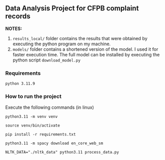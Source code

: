 ## Data Analysis Project for CFPB complaint records

**NOTES:** 
1) `results_local/` folder contains the results that were obtained by executing the python program on my machine.
2) `models/` folder contains a shortened version of the model. I used it for faster execution time. The full model can be installed by executing the python script `download_model.py`

### Requirements
`python 3.11.9`

### How to run the project

Execute the following commands (in linux)

```
python3.11 -m venv venv
```
```
source venv/bin/activate
```
```
pip install -r requirements.txt
```
```
python3.11 -m spacy download en_core_web_sm
```
```
NLTK_DATA="./nltk_data" python3.11 process_data.py
```